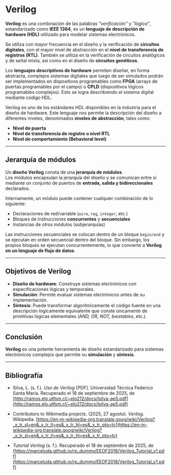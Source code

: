 # Verilog

**Verilog** es una combinación de las palabras *"verificación"* y *"lógica"*, estandarizado como **IEEE 1364**, es un **lenguaje de descripción de hardware (HDL)** utilizado para modelar sistemas electrónicos.  

Se utiliza con mayor frecuencia en el diseño y la verificación de **circuitos digitales**, con el mayor nivel de abstracción en el **nivel de transferencia de registros (RTL)**. También se utiliza en la verificación de circuitos analógicos y de señal mixta, así como en el diseño de **circuitos genéticos**.

Los **lenguajes descriptivos de hardware** permiten diseñar, en forma abstracta, complejos sistemas digitales que luego de ser simulados podrán ser implementados en dispositivos programables como **FPGA** (arrays de puertas programables por el campo) o **CPLD** (dispositivos lógicos programables complejos). Esto se logra describiendo el sistema digital mediante código HDL.

Verilog es uno de los estándares HDL disponibles en la industria para el diseño de hardware. Este lenguaje nos permite la descripción del diseño a diferentes niveles, denominados **niveles de abstracción**, tales como:

- **Nivel de puerta**  
- **Nivel de transferencia de registro o nivel RTL**  
- **Nivel de comportamiento (Behavioral level)**  

---

## Jerarquía de módulos

Un **diseño Verilog** consta de una **jerarquía de módulos**.  
Los módulos encapsulan la jerarquía del diseño y se comunican entre sí mediante un conjunto de puertos de **entrada, salida y bidireccionales** declarados.

Internamente, un módulo puede contener cualquier combinación de lo siguiente:

- Declaraciones de red/variable (`wire`, `reg`, `integer`, etc.)  
- Bloques de instrucciones **concurrentes** y **secuenciales**  
- Instancias de otros módulos (subjerarquías)  

Las instrucciones secuenciales se colocan dentro de un bloque `begin/end` y se ejecutan en orden secuencial dentro del bloque. Sin embargo, los propios bloques se ejecutan concurrentemente, lo que convierte a **Verilog en un lenguaje de flujo de datos**.

---

## Objetivos de Verilog

- **Diseño de hardware**: Construye sistemas electrónicos con especificaciones lógicas y temporales.  
- **Simulación**: Permite evaluar sistemas electrónicos antes de su implementación.  
- **Síntesis**: Puede transformar algorítmicamente el código fuente en una descripción lógicamente equivalente que conste únicamente de primitivas lógicas elementales (*AND, OR, NOT, biestables*, etc.).  

---

## Conclusión

**Verilog** es una potente herramienta de diseño estandarizado para sistemas electrónicos complejos que permite su **simulación** y **síntesis**.

---

## Bibliografía

- Silva, L. (s. f.). *Uso de Verilog* [PDF]. Universidad Técnica Federico Santa María. Recuperado el 18 de septiembre de 2025, de [http://ramos.elo.utfsm.cl/~elo212/docs/lsilva-ap5.pdf](http://ramos.elo.utfsm.cl/~elo212/docs/lsilva-ap5.pdf)  

- Contributors to Wikimedia projects. (2025, 27 agosto). *Verilog*. Wikipedia. [https://en-m-wikipedia-org.translate.goog/wiki/Verilog?_x_tr_sl=en&_x_tr_tl=es&_x_tr_hl=es&_x_tr_pto=tc](https://en-m-wikipedia-org.translate.goog/wiki/Verilog?_x_tr_sl=en&_x_tr_tl=es&_x_tr_hl=es&_x_tr_pto=tc)  

- *Tutorial Verilog* (s. f.). Recuperado el 18 de septiembre de 2025, de [https://marceluda.github.io/rp_dummy/EEOF2018/Verilog_Tutorial_v1.pdf](https://marceluda.github.io/rp_dummy/EEOF2018/Verilog_Tutorial_v1.pdf)  
